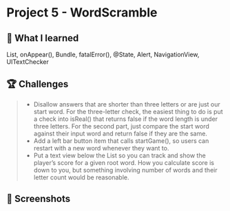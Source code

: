 # Project 5 - WordScramble

## 📝 What I learned

List, onAppear(), Bundle, fatalError(), @State, Alert, NavigationView, UITextChecker

## 🏆 Challenges

> * Disallow answers that are shorter than three letters or are just our start word. For the three-letter check, the easiest thing to do is put a check into isReal() that returns false if the word length is under three letters. For the second part, just compare the start word against their input word and return false if they are the same.
> * Add a left bar button item that calls startGame(), so users can restart with a new word whenever they want to.
> * Put a text view below the List so you can track and show the player’s score for a given root word. How you calculate score is down to you, but something involving number of words and their letter count would be reasonable.

## 📸 Screenshots
<!---
<div align ="center">
<img src="/Assets/Mockup_WordScramble.png" width=800>
</div>
--->